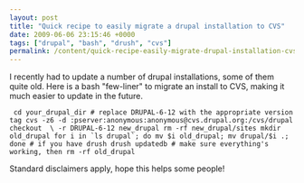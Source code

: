 ```yaml
---
layout: post
title: "Quick recipe to easily migrate a drupal installation to CVS"
date: 2009-06-06 23:15:46 +0000
tags: ["drupal", "bash", "drush", "cvs"]
permalink: /content/quick-recipe-easily-migrate-drupal-installation-cvs
---
```




I recently had to update a number of drupal installations, some of them
quite old. Here is a bash \"few-liner\" to migrate an install to CVS,
making it much easier to update in the future.

``  cd your_drupal_dir # replace DRUPAL-6-12 with the appropriate version tag cvs -z6 -d :pserver:anonymous:anonymous@cvs.drupal.org:/cvs/drupal checkout  \ -r DRUPAL-6-12 new_drupal rm -rf new_drupal/sites mkdir old_drupal for i in `ls drupal`; do mv $i old_drupal; mv drupal/$i .; done # if you have drush drush updatedb # make sure everything's working, then rm -rf old_drupal ``

Standard disclaimers apply, hope this helps some people!




